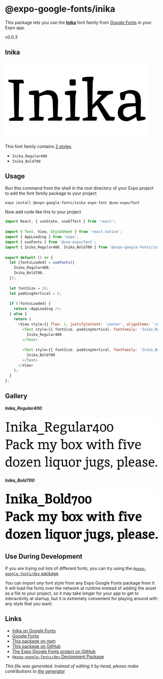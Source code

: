# @expo-google-fonts/inika

This package lets you use the [**Inika**](https://fonts.google.com/specimen/Inika) font family from [Google Fonts](https://fonts.google.com/) in your Expo app.

v0.0.3

## Inika

![Inika](./font-family.png)

This font family contains [2 styles](#gallery).

- `Inika_Regular400`
- `Inika_Bold700`

## Usage

Run this command from the shell in the root directory of your Expo project to add the font family package to your project
```sh
expo install @expo-google-fonts/inika expo-font @use-expo/font
```

Now add code like this to your project
```js
import React, { useState, useEffect } from 'react';

import { Text, View, StyleSheet } from 'react-native';
import { AppLoading } from 'expo';
import { useFonts } from '@use-expo/font';
import { Inika_Regular400, Inika_Bold700 } from '@expo-google-fonts/inika';

export default () => {
  let [fontsLoaded] = useFonts({
    Inika_Regular400,
    Inika_Bold700,
  });

  let fontSize = 24;
  let paddingVertical = 6;

  if (!fontsLoaded) {
    return <AppLoading />;
  } else {
    return (
      <View style={{ flex: 1, justifyContent: 'center', alignItems: 'center' }}>
        <Text style={{ fontSize, paddingVertical, fontFamily: 'Inika_Regular400' }}>
          Inika_Regular400
        </Text>

        <Text style={{ fontSize, paddingVertical, fontFamily: 'Inika_Bold700' }}>
          Inika_Bold700
        </Text>
      </View>
    );
  }
};

```

## Gallery

##### Inika_Regular400
![Inika_Regular400](./b4a85642ea25e8b6a0657684af8ab67401b31b1f39ef952616d46f1ee711107e.ttf.png)

##### Inika_Bold700
![Inika_Bold700](./e831ff700e7e5ee39b33fb1ae47d7f98ce526a136e1d90c4aaf1cbfbba0d4336.ttf.png)


## Use During Development

If you are trying out lots of different fonts, you can try using the [`@expo-google-fonts/dev` package](https://github.com/expo/google-fonts/tree/master/font-packages/dev#readme).

You can import *any* font style from any Expo Google Fonts package from it. It will load the fonts
over the network at runtime instead of adding the asset as a file to your project, so it may take longer
for your app to get to interactivity at startup, but it is extremely convenient
for playing around with any style that you want.

## Links

- [Inika on Google Fonts](https://fonts.google.com/specimen/Inika)
- [Google Fonts](https://fonts.google.com/)
- [This package on npm](https://www.npmjs.com/package/@expo-google-fonts/inika)
- [This package on GitHub](https://github.com/expo/google-fonts/tree/master/font-packages/inika)
- [The Expo Google Fonts project on GitHub](https://github.com/expo/google-fonts)
- [`@expo-google-fonts/dev` Devlopment Package](https://github.com/expo/google-fonts/tree/master/font-packages/dev)


*This file was generated. Instead of editing it by head, please make contributions to [the generator](https://github.com/expo/google-fonts/tree/master/packages/generator)*
